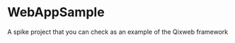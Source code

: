WebAppSample
============

A spike project that you can check as an example of the Qixweb framework
